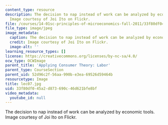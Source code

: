 ```yaml
---
content_type: resource
description: The decision to nap instead of work can be analyzed by economic tools.
  Image courtesy of Joi Ito on Flickr.
file: /courses/14-01sc-principles-of-microeconomics-fall-2011/33f80df045a2d873690c46d621bfe8bf_lec07.jpg
file_type: image/jpeg
image_metadata:
  caption: The decision to nap instead of work can be analyzed by economic tools.
  credit: Image courtesy of Joi Ito on Flickr.
  image-alt: ''
learning_resource_types: []
license: https://creativecommons.org/licenses/by-nc-sa/4.0/
ocw_type: OCWImage
parent_title: 'Applying Consumer Theory: Labor'
parent_type: CourseSection
parent_uid: 52d96c2f-56aa-990b-e3ea-69526d59464b
resourcetype: Image
title: lec07.jpg
uid: 33f80df0-45a2-d873-690c-46d621bfe8bf
video_metadata:
  youtube_id: null
---
```

The decision to nap instead of work can be analyzed by economic tools. Image courtesy of Joi Ito on Flickr.